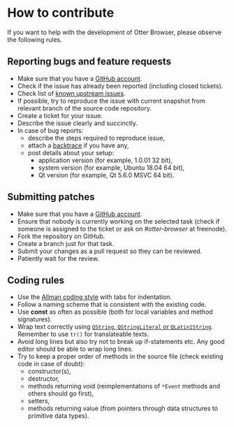 # How to contribute

If you want to help with the development of Otter Browser, please observe the following rules.

## Reporting bugs and feature requests

* Make sure that you have a [GitHub account](https://github.com/join).
* Check if the issue has already been reported (including closed tickets).
* Check list of [known upstream issues](https://github.com/OtterBrowser/otter-browser/wiki/Upstream-Bugs).
* If possible, try to reproduce the issue with current snapshot from relevant branch of the source code repository.
* Create a ticket for your issue.
* Describe the issue clearly and succinctly.
* In case of bug reports:
  * describe the steps required to reproduce issue,
  * attach a [backtrace](http://en.wikipedia.org/wiki/Stack_trace) if you have any,
  * post details about your setup:
    * application version (for example, 1.0.01 32 bit),
    * system version (for example, Ubuntu 18.04 64 bit),
    * Qt version (for example, Qt 5.6.0 MSVC 64 bit).

## Submitting patches

* Make sure that you have a [GitHub account](https://github.com/join).
* Ensure that nobody is currently working on the selected task (check if someone is assigned to the ticket or ask on *#otter-browser* at freenode).
* Fork the repository on GitHub.
* Create a branch just for that task.
* Submit your changes as a pull request so they can be reviewed.
* Patiently wait for the review.

## Coding rules

* Use the [Allman coding style](http://en.wikipedia.org/wiki/Indent_style#Allman_style) with tabs for indentation.
* Follow a naming scheme that is consistent with the existing code.
* Use **const** as often as possible (both for local variables and method signatures).
* Wrap text correctly using [``QString``, ``QStringLiteral`` or ``QLatin1String``](http://woboq.com/blog/qstringliteral.html). Remember to use ``tr()`` for translateable texts.
* Avoid long lines but also try not to break up if-statements etc. Any good editor should be able to wrap long lines.
* Try to keep a proper order of methods in the source file (check existing code in case of doubt):
  * constructor(s),
  * destructor,
  * methods returning void (reimplementations of ``*Event`` methods and others should go first),
  * setters,
  * methods returning value (from pointers through data structures to primitive data types).
